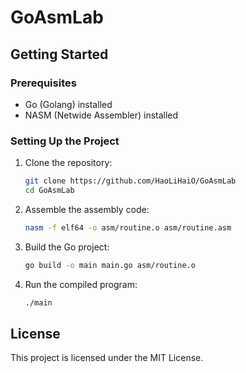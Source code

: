 # GoAsmLab

## Getting Started

### Prerequisites

- Go (Golang) installed
- NASM (Netwide Assembler) installed

### Setting Up the Project

1. Clone the repository:
    ```sh
    git clone https://github.com/HaoLiHaiO/GoAsmLab
    cd GoAsmLab
    ```

2. Assemble the assembly code:
    ```sh
    nasm -f elf64 -o asm/routine.o asm/routine.asm
    ```

3. Build the Go project:
    ```sh
    go build -o main main.go asm/routine.o
    ```

4. Run the compiled program:
    ```sh
    ./main
    ```

## License

This project is licensed under the MIT License.